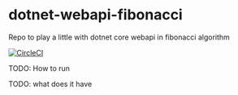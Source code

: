# dotnet-webapi-fibonacci
Repo to play a little with dotnet core webapi in fibonacci algorithm

[![CircleCI](https://circleci.com/gh/lucastagliani/dotnet-webapi-fibonacci.svg?style=svg)](https://circleci.com/gh/lucastagliani/dotnet-webapi-fibonacci)

TODO: How to run

TODO: what does it have
